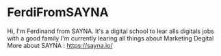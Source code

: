 # FerdiFromSAYNA
Hi, I'm Ferdinand from SAYNA. It's a digital school to lear alls digitals jobs with a good family 
I'm currently learing all things about Marketing Degital
More about SAYNA : https://sayna.io/
